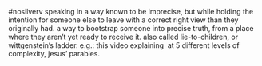 #nosilverv 
speaking in a way known to be imprecise, but while holding the intention for someone else to leave with a correct right view than they originally had.
a way to bootstrap someone into precise truth, from a place where they aren’t yet ready to receive it.
also called lie-to-children, or wittgenstein’s ladder.
e.g.: this video explaining  at 5 different levels of complexity, jesus’ parables.
